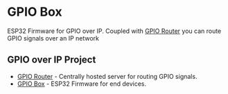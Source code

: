 # GPIO Box

ESP32 Firmware for GPIO over IP. Coupled with [GPIO Router](https://github.com/ryanmccartney/gpio-router) you can route GPIO signals over an IP network

## GPIO over IP Project

-   [GPIO Router](https://github.com/ryanmccartney/gpio-router) - Centrally hosted server for routing GPIO signals.
-   [GPIO Box](https://github.com/ryanmccartney/gpio-box) - ESP32 Firmware for end devices.
